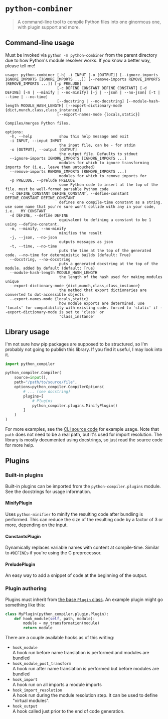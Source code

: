 # `python-combiner`

> A command-line tool to compile Python files into one ginormous one, with
> plugin support and more.

## Command-line usage

Must be invoked via `python -m python-combiner` from the parent directory due to
how Python's module resolver works. If you know a better way, please tell me!

```text
usage: python-combiner [-h] -i INPUT [-o [OUTPUT]] [--ignore-imports IGNORE_IMPORTS [IGNORE_IMPORTS ...]] [--remove-imports REMOVE_IMPORTS [REMOVE_IMPORTS ...]] [-p PRELUDE]
                       [-c DEFINE_CONSTANT DEFINE_CONSTANT] [-d DEFINE] [-m | --minify | --no-minify] [-j | --json | --no-json] [-t | --time | --no-time]
                       [--docstring | --no-docstring] [--module-hash-length MODULE_HASH_LENGTH] [--export-dictionary-mode {dict,munch,class,class_instance}]
                       [--export-names-mode {locals,static}]

Compiles/merges Python files.

options:
  -h, --help            show this help message and exit
  -i INPUT, --input INPUT
                        the input file, can be - for stdin
  -o [OUTPUT], --output [OUTPUT]
                        the output file. Defaults to stdout
  --ignore-imports IGNORE_IMPORTS [IGNORE_IMPORTS ...]
                        modules for which to ignore transforming imports for (i.e., leave them untouched)
  --remove-imports REMOVE_IMPORTS [REMOVE_IMPORTS ...]
                        modules for which to remove imports for
  -p PRELUDE, --prelude PRELUDE
                        some Python code to insert at the top of the file. must be well-formed parsable Python code
  -c DEFINE_CONSTANT DEFINE_CONSTANT, --define-constant DEFINE_CONSTANT DEFINE_CONSTANT
                        defines one compile-time constant as a string. use some name that you're sure won't collide with any in your code, i.e. __MY_CONSTANT__
  -d DEFINE, --define DEFINE
                        equivalent to defining a constant to be 1 using --define-constant.
  -m, --minify, --no-minify
                        minifies the result
  -j, --json, --no-json
                        outputs messages as json
  -t, --time, --no-time
                        puts the time at the top of the generated code. --no-time for deterministic builds (default: True)
  --docstring, --no-docstring
                        puts a generated docstring at the top of the module. added by default (default: True)
  --module-hash-length MODULE_HASH_LENGTH
                        the length of the hash used for making modules unique
  --export-dictionary-mode {dict,munch,class,class_instance}
                        the method that export dictionaries are converted to dot-accessible objects
  --export-names-mode {locals,static}
                        how module exports are determined. use 'locals' for compatibility with existing code. forced to 'static' if --export-dictionary-mode is set to 'class' or
                        'class_instance'
```

## Library usage

I'm not sure how pip packages are supposed to be structured, so I'm probably not
going to publish this library. If you find it useful, I may look into it.

```python
import python_compiler

python_compiler.Compiler(
    source=input(),
    path="/path/to/source/file",
    options=python_compiler.CompilerOptions(
        # ... (see docstring)
        plugins=[
            # Plugins
            python_compiler.plugins.MinifyPlugin()
        ]
    )
)
```

For more examples, see the [CLI source code](./__main__.py) for example usage.
Note that `path` does not need to be a real path, but it's used for import
resolution. The library is mostly documented using docstrings, so just read the
source code for more help.

## Plugins

### Built-in plugins

Built-in plugins can be imported from the `python-compiler.plugins` module. See
the docstrings for usage information.

#### MinifyPlugin

Uses `python-minifier` to minify the resulting code after bundling is performed.
This can reduce the size of the resulting code by a factor of 3 or more,
depending on the input.

#### ConstantsPlugin

Dynamically replaces variable names with content at compile-time. Similar to
`#DEFINE`s if you're using the C preprocessor.

#### PreludePlugin

An easy way to add a snippet of code at the beginning of the output.

### Plugin authoring

Plugins must inherit from [the base `Plugin` class](./src/plugin/plugin.py). An
example plugin might go something like this:

```python
class MyPlugin(python_compiler.plugin.Plugin):
    def hook_module(self, path, module):
        module = my_transformation(module)
        return module
```

There are a couple available hooks as of this writing:

- `hook_module`  
  A hook run before name translation is performed and modules are bundled
- `hook_module_post_transform`  
  A hook run after name translation is performed but before modules are bundled
- `hook_import`  
  A hook run on all imports a module imports
- `hook_import_resolution`  
  A hook run during the module resolution step. It can be used to define
  "virtual modules".
- `hook_output`  
  A hook called just prior to the end of code generation.
